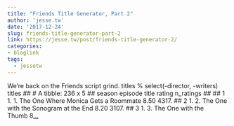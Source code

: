 ```yaml
---
title: "Friends Title Generator, Part 2"
author: 'jesse.tw'
date: '2017-12-24'
slug: friends-title-generator-part-2
link: https://jesse.tw/post/friends-title-generator-2/
categories:
- bloglink
tags:
  - jessetw
---
```


We’re back on the Friends script grind. titles % select(-director, -writers) titles ## # A tibble: 236 x 5 ## season episode title rating n_ratings ## ## 1 1. 1. The One Where Monica Gets a Roommate 8.50 4317. ## 2 1. 2. The One with the Sonogram at the End 8.20 3107. ## 3 1. 3. The One with the Thumb 8[... <i class="fas fa-external-link-alt"></i>](https://jesse.tw/post/friends-title-generator-2/)

